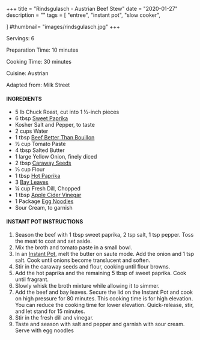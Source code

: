 +++
title = "Rindsgulasch - Austrian Beef Stew"
date = "2020-01-27"
description = ""
tags = [
    "entree",
    "instant pot",
    "slow cooker",
   
]
#thumbnail= "images/rindsgulasch.jpg"
+++

Servings: 6<!--more-->

Preparation Time: 10 minutes

Cooking Time: 30 minutes

Cuisine: Austrian

Adapted from: Milk Street

#### INGREDIENTS 

* 5 lb Chuck Roast, cut into 1 ½-inch pieces 
* 6 tbsp [Sweet Paprika](https://amzn.to/3jJjOGx) 
* Kosher Salt and Pepper, to taste 
* 2 cups Water
* 1 tbsp [Beef Better Than Bouillon](https://amzn.to/3qUFukL)
* ½ cup Tomato Paste 
* 4 tbsp Salted Butter
* 1 large Yellow Onion, finely diced 
* 2 tbsp [Caraway Seeds](https://amzn.to/3b6l7Ls) 
* ⅓ cup Flour 
* 1 tbsp [Hot Paprika](https://amzn.to/2ZeqanW) 
* 3 [Bay Leaves](https://amzn.to/3tUxsLA)
* ¼ cup Fresh Dill, Chopped 
* 1 tbsp [Apple Cider Vinegar](https://amzn.to/37dBDs5)
* 1 Package [Egg Noodles](https://amzn.to/2Zf7O60) 
* Sour Cream, to garnish  

#### INSTANT POT INSTRUCTIONS 

1. Season the beef with 1 tbsp sweet paprika, 2 tsp salt, 1 tsp pepper. Toss the meat to coat and set aside. 
2. Mix the broth and tomato paste in a small bowl. 
3. In an [Instant Pot](https://amzn.to/3qfNYCZ), melt the butter on saute mode. Add the onion and 1 tsp salt. Cook until onions become translucent and soften. 
4. Stir in the caraway seeds and flour, cooking until flour browns. 
5. Add the hot paprika and the remaining 5 tbsp of sweet paprika. Cook until fragrant. 
6. Slowly whisk the broth mixture while allowing it to simmer. 
7. Add the beef and bay leaves. Secure the lid on the Instant Pot and cook on high pressure for 80 minutes. This cooking time is for high elevation. You can reduce the cooking time for lower elevation. Quick-release, stir, and let stand for 15 minutes. 
8. Stir in the fresh dill and vinegar. 
9. Taste and season with salt and pepper and garnish with sour cream. Serve with egg noodles
